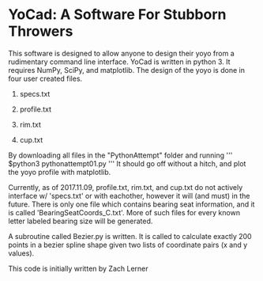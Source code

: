 # YoCad: A Software For Stubborn Throwers
  This software is designed to allow anyone to design their yoyo from
  a rudimentary command line interface. YoCad is written in python 3.
  It requires NumPy, SciPy, and matplotlib. The design of the yoyo is
  done in four user created files.

  1. specs.txt

  2. profile.txt

  3. rim.txt

  4. cup.txt

  By downloading all files in the "PythonAttempt" folder and running
  '''
  $python3 pythonattempt01.py
  '''
  It should go off without a hitch, and plot the yoyo profile with
  matplotlib.

  Currently, as of 2017.11.09, profile.txt, rim.txt, and cup.txt do not
  actively interface w/ 'specs.txt' or with eachother, however it will
  (and must) in the future. There is only one file which contains
  bearing seat information, and it is called 'BearingSeatCoords_C.txt'.
  More of such files for every known letter labeled bearing size will
  be generated.

  A subroutine called Bezier.py is written. It is called to calculate
  exactly 200 points in a bezier spline shape given two lists of
  coordinate pairs (x and y values).

  This code is initially written by Zach Lerner
